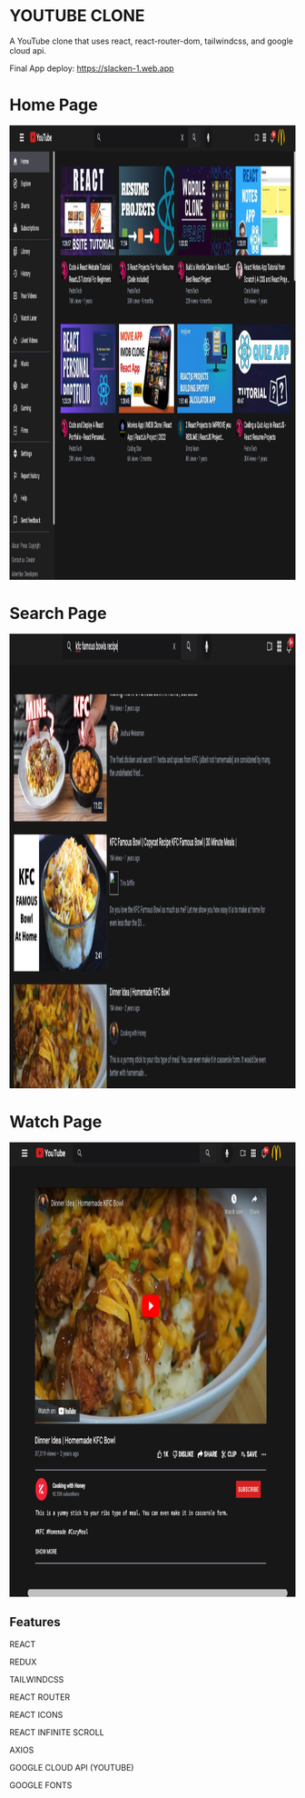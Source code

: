 # YOUTUBE CLONE

A YouTube clone that uses react, react-router-dom, tailwindcss, and google cloud api.

Final App deploy: https://slacken-1.web.app

<h1>Home Page</h1>
  <img src="img/Homepage.png" width="800" height="800" />
  <h1>Search Page</h1>
  <img src="img/Searchpage.png" width="800" height="800" />
  <h1>Watch Page</h1>
  <img src="img/Watchpage.png" width="800" height="800" />

## Features

REACT

REDUX

TAILWINDCSS

REACT ROUTER

REACT ICONS

REACT INFINITE SCROLL

AXIOS

GOOGLE CLOUD API (YOUTUBE)

GOOGLE FONTS
